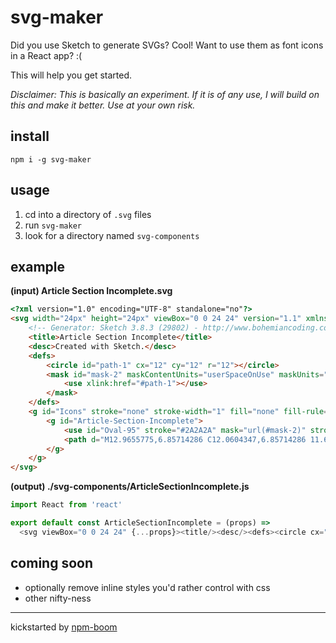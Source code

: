 # svg-maker

Did you use Sketch to generate SVGs?  Cool!  Want to use them as font icons in a
React app?  :(

This will help you get started.

*Disclaimer: This is basically an experiment.  If it is of any use, I will build on this and
make it better.  Use at your own risk.*

## install

`npm i -g svg-maker`

## usage

1. cd into a directory of `.svg` files
1. run `svg-maker`
3. look for a directory named `svg-components`

## example

**(input) Article Section Incomplete.svg**
```html
<?xml version="1.0" encoding="UTF-8" standalone="no"?>
<svg width="24px" height="24px" viewBox="0 0 24 24" version="1.1" xmlns="http://www.w3.org/2000/svg" xmlns:xlink="http://www.w3.org/1999/xlink">
    <!-- Generator: Sketch 3.8.3 (29802) - http://www.bohemiancoding.com/sketch -->
    <title>Article Section Incomplete</title>
    <desc>Created with Sketch.</desc>
    <defs>
        <circle id="path-1" cx="12" cy="12" r="12"></circle>
        <mask id="mask-2" maskContentUnits="userSpaceOnUse" maskUnits="objectBoundingBox" x="0" y="0" width="24" height="24" fill="white">
            <use xlink:href="#path-1"></use>
        </mask>
    </defs>
    <g id="Icons" stroke="none" stroke-width="1" fill="none" fill-rule="evenodd">
        <g id="Article-Section-Incomplete">
            <use id="Oval-95" stroke="#2A2A2A" mask="url(#mask-2)" stroke-width="4" xlink:href="#path-1"></use>
            <path d="M12.9655775,6.85714286 C12.0604347,6.85714286 11.6078632,7.57714286 11.6078632,8.13257143 C11.5872918,8.74971429 11.9575775,9.14057143 12.6158632,9.14057143 C13.3975775,9.14057143 13.994149,8.52342857 13.994149,7.84457143 C13.994149,7.30971429 13.6444347,6.85714286 12.9655775,6.85714286 L12.9655775,6.85714286 Z M10.8467204,17.1428571 C11.3815775,17.1428571 12.8010061,16.6285714 14.0764347,15.312 L13.7678632,14.9005714 C13.2535775,15.312 12.7187204,15.5177143 12.554149,15.5177143 C12.4307204,15.5177143 12.3690061,15.3531429 12.4924347,14.8594286 L13.2124347,12.1234286 C13.4798632,11.1154286 13.3975775,10.4571429 12.842149,10.4571429 C12.1838632,10.4571429 10.6615775,11.1154286 9.3450061,12.2468571 L9.61243467,12.6994286 C10.0444347,12.4114286 10.7438632,12.1234286 10.9084347,12.1234286 C11.0318632,12.1234286 11.0112918,12.288 10.9084347,12.6994286 L10.2912918,15.312 C9.90043467,16.7931429 10.2912918,17.1428571 10.8467204,17.1428571 L10.8467204,17.1428571 Z" id="ℹ-3" fill="#2A2A2A"></path>
        </g>
    </g>
</svg>
```

**(output) ./svg-components/ArticleSectionIncomplete.js**
```js
import React from 'react'

export default const ArticleSectionIncomplete = (props) =>
  <svg viewBox="0 0 24 24" {...props}><title/><desc/><defs><circle cx="12" cy="12" r="12"/><mask x="0" y="0" fill="white"><use xlinkHref="#path-1"/></mask></defs><g stroke="none" fill="none" strokeWidth="1" fillRule="evenodd"><g><use stroke="#2A2A2A" mask="url(#mask-2)" strokeWidth="4" xlinkHref="#path-1"/><path d="M12.9655775,6.85714286 C12.0604347,6.85714286 11.6078632,7.57714286 11.6078632,8.13257143 C11.5872918,8.74971429 11.9575775,9.14057143 12.6158632,9.14057143 C13.3975775,9.14057143 13.994149,8.52342857 13.994149,7.84457143 C13.994149,7.30971429 13.6444347,6.85714286 12.9655775,6.85714286 L12.9655775,6.85714286 Z M10.8467204,17.1428571 C11.3815775,17.1428571 12.8010061,16.6285714 14.0764347,15.312 L13.7678632,14.9005714 C13.2535775,15.312 12.7187204,15.5177143 12.554149,15.5177143 C12.4307204,15.5177143 12.3690061,15.3531429 12.4924347,14.8594286 L13.2124347,12.1234286 C13.4798632,11.1154286 13.3975775,10.4571429 12.842149,10.4571429 C12.1838632,10.4571429 10.6615775,11.1154286 9.3450061,12.2468571 L9.61243467,12.6994286 C10.0444347,12.4114286 10.7438632,12.1234286 10.9084347,12.1234286 C11.0318632,12.1234286 11.0112918,12.288 10.9084347,12.6994286 L10.2912918,15.312 C9.90043467,16.7931429 10.2912918,17.1428571 10.8467204,17.1428571 L10.8467204,17.1428571 Z" fill="#2A2A2A"/></g></g></svg>
```

## coming soon

* optionally remove inline styles you'd rather control with css
* other nifty-ness







---
kickstarted by [npm-boom][npm-boom]

[npm-boom]: https://github.com/reergymerej/npm-boom
